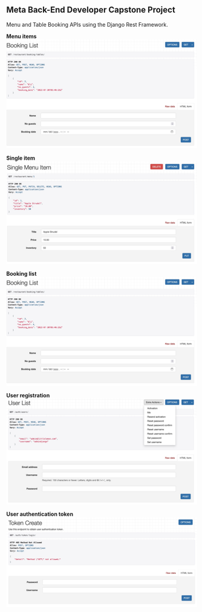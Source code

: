 ## Meta Back-End Developer Capstone Project

Menu and Table Booking APIs using the Django Rest Framework.

**Menu items**
![Menu items](project_images/booking_list.jpeg)

**Single item**
![Single item](project_images/single_item.jpeg)

**Booking list**
![Boking list](project_images/booking_list.jpeg)

**User registration**
![User list](project_images/user_list.jpeg)

**User authentication token**
![User token](project_images/token_create.jpeg)
